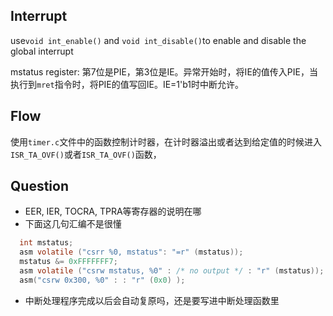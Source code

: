 ## Interrupt
use`void int_enable()` and `void int_disable()`to enable and disable the global interrupt

mstatus register: 第7位是PIE，第3位是IE。异常开始时，将IE的值传入PIE，当执行到`mret`指令时，将PIE的值写回IE。IE=1'b1时中断允许。

## Flow
使用`timer.c`文件中的函数控制计时器，在计时器溢出或者达到给定值的时候进入`ISR_TA_OVF()`或者`ISR_TA_OVF()`函数，

## Question
- EER, IER, TOCRA, TPRA等寄存器的说明在哪
- 下面这几句汇编不是很懂
```c
  int mstatus;
  asm volatile ("csrr %0, mstatus": "=r" (mstatus));
  mstatus &= 0xFFFFFFF7;
  asm volatile ("csrw mstatus, %0" : /* no output */ : "r" (mstatus));
  asm("csrw 0x300, %0" : : "r" (0x0) );
```
- 中断处理程序完成以后会自动复原吗，还是要写进中断处理函数里